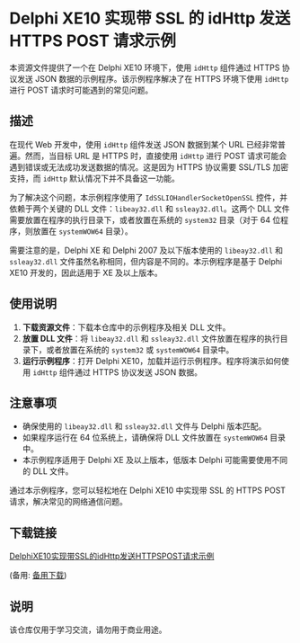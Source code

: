 # Delphi XE10 实现带 SSL 的 idHttp 发送 HTTPS POST 请求示例

本资源文件提供了一个在 Delphi XE10 环境下，使用 `idHttp` 组件通过 HTTPS 协议发送 JSON 数据的示例程序。该示例程序解决了在 HTTPS 环境下使用 `idHttp` 进行 POST 请求时可能遇到的常见问题。

## 描述

在现代 Web 开发中，使用 `idHttp` 组件发送 JSON 数据到某个 URL 已经非常普遍。然而，当目标 URL 是 HTTPS 时，直接使用 `idHttp` 进行 POST 请求可能会遇到错误或无法成功发送数据的情况。这是因为 HTTPS 协议需要 SSL/TLS 加密支持，而 `idHttp` 默认情况下并不具备这一功能。

为了解决这个问题，本示例程序使用了 `IdSSLIOHandlerSocketOpenSSL` 控件，并依赖于两个关键的 DLL 文件：`libeay32.dll` 和 `ssleay32.dll`。这两个 DLL 文件需要放置在程序的执行目录下，或者放置在系统的 `system32` 目录（对于 64 位程序，则放置在 `systemWOW64` 目录）。

需要注意的是，Delphi XE 和 Delphi 2007 及以下版本使用的 `libeay32.dll` 和 `ssleay32.dll` 文件虽然名称相同，但内容是不同的。本示例程序是基于 Delphi XE10 开发的，因此适用于 XE 及以上版本。

## 使用说明

1. **下载资源文件**：下载本仓库中的示例程序及相关 DLL 文件。
2. **放置 DLL 文件**：将 `libeay32.dll` 和 `ssleay32.dll` 文件放置在程序的执行目录下，或者放置在系统的 `system32` 或 `systemWOW64` 目录中。
3. **运行示例程序**：打开 Delphi XE10，加载并运行示例程序。程序将演示如何使用 `idHttp` 组件通过 HTTPS 协议发送 JSON 数据。

## 注意事项

- 确保使用的 `libeay32.dll` 和 `ssleay32.dll` 文件与 Delphi 版本匹配。
- 如果程序运行在 64 位系统上，请确保将 DLL 文件放置在 `systemWOW64` 目录中。
- 本示例程序适用于 Delphi XE 及以上版本，低版本 Delphi 可能需要使用不同的 DLL 文件。

通过本示例程序，您可以轻松地在 Delphi XE10 中实现带 SSL 的 HTTPS POST 请求，解决常见的网络通信问题。

## 下载链接
[DelphiXE10实现带SSL的idHttp发送HTTPSPOST请求示例](https://pan.quark.cn/s/4ccbad1d6527) 

(备用: [备用下载](https://pan.baidu.com/s/1-tRENzgjdHXbaNPnu4MYkQ?pwd=1234))

## 说明

该仓库仅用于学习交流，请勿用于商业用途。
